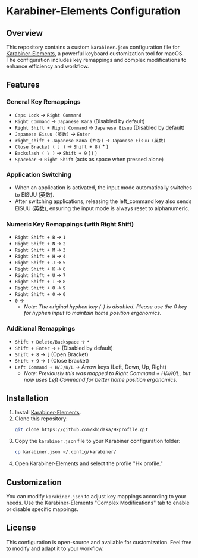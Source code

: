 # Karabiner-Elements Configuration

## Overview
This repository contains a custom `karabiner.json` configuration file for [Karabiner-Elements](https://karabiner-elements.pqrs.org/), a powerful keyboard customization tool for macOS. The configuration includes key remappings and complex modifications to enhance efficiency and workflow.

## Features
### General Key Remappings
- `Caps Lock` → `Right Command`
- `Right Command` → `Japanese Kana` (Disabled by default)
- `Right Shift + Right Command` → `Japanese Eisuu` (Disabled by default)
- `Japanese Eisuu (英数)` → `Enter`
- `right_shift + Japanese Kana (かな)` → `Japanese Eisuu (英数)`
- `Close Bracket ( ] )` → `Shift + 8` ( * )
- `Backslash ( \ )` → `Shift + 9` ( ( )
- `Spacebar` → `Right Shift` (acts as space when pressed alone)

### Application Switching
- When an application is activated, the input mode automatically switches to EISUU (英数).
- After switching applications, releasing the left_command key also sends EISUU (英数), ensuring the input mode is always reset to alphanumeric.

### Numeric Key Remappings (with Right Shift)
- `Right Shift + B` → `1`
- `Right Shift + N` → `2`
- `Right Shift + M` → `3`
- `Right Shift + H` → `4`
- `Right Shift + J` → `5`
- `Right Shift + K` → `6`
- `Right Shift + U` → `7`
- `Right Shift + I` → `8`
- `Right Shift + O` → `9`
- `Right Shift + 0` → `0`
- `0` → `-`
  - *Note: The original hyphen key (-) is disabled. Please use the 0 key for hyphen input to maintain home position ergonomics.*

### Additional Remappings
- `Shift + Delete/Backspace` → `*`
- `Shift + Enter` → `+` (Disabled by default)
- `Shift + 8` → `[` (Open Bracket)
- `Shift + 9` → `]` (Close Bracket)
- `Left Command + H/J/K/L` → Arrow keys (Left, Down, Up, Right)
  - *Note: Previously this was mapped to Right Command + H/J/K/L, but now uses Left Command for better home position ergonomics.*

## Installation
1. Install [Karabiner-Elements](https://karabiner-elements.pqrs.org/).
2. Clone this repository:
   ```sh
   git clone https://github.com/khidaka/Hkprofile.git
   ```
3. Copy the `karabiner.json` file to your Karabiner configuration folder:
   ```sh
   cp karabiner.json ~/.config/karabiner/
   ```
4. Open Karabiner-Elements and select the profile "Hk profile."

## Customization
You can modify `karabiner.json` to adjust key mappings according to your needs. Use the Karabiner-Elements "Complex Modifications" tab to enable or disable specific mappings.

## License
This configuration is open-source and available for customization. Feel free to modify and adapt it to your workflow.


